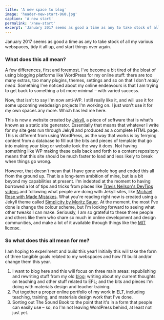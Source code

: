 ```yaml
---
title: 'A new space to blog'
image: 'header-new-start-960.jpg'
caption: 'A new start'
permalink: '/new-start'
excerpt: 'January 2017 seems as good a time as any to take stock of all my various webspaces, tidy it all up, and start things over again.'
---
```

January 2017 seems as good a time as any to take stock of all my various webspaces, tidy it all up, and start things over again.

<!--more-->

### What does this all mean?

A few differences, first and foremost. I've become a bit tired of the bloat of using blogging platforms like WordPress for my online stuff: there are too many extras, too many plugins, themes, settings and so on that I don't *really need*. Something I've noticed about my online endeavours is that I am trying to get back to something a bit more minimal – with varied success.

Now, that isn't to say I'm now anti-WP. I still really like it, and will use it for some upcoming webdesign projects I'm working on. I just won't use it for my own spaces any more. Which has led me here.

This is now a website created by [Jekyll](https://jekyllrb.com), a piece of software that is what's known as a static site generator. Essentially that means that whatever I write for my site gets run through Jekyll and produced as a complete HTML page. This is different from using WordPress, as the way that works is by ferrying content from a database to fill out the bits and pieces of template that go into making your blog or website look the way it does. Not having something like WP making these calls back and forth to a content repository means that this site should be much faster to load and less likely to break when things go wrong.

However, that doesn't mean that I have gone whole hog and coded this all from the ground up. That is a long-term ambition of mine, but is a bit beyond my capabilities at present. I'm indebted at the moment to having borrowed a lot of tips and tricks from places like [Travis Neilson's DevTips videos](https://www.youtube.com/watch?v=otVIEWxN71g) and following what people are doing with Jekyll sites, like [Michael Rose with Made Mistakes](https://mademistakes.com/). What you're reading right now is created using a Jekyll theme called [Simplicity by Moritz Sauer](https://phlow.github.io/simplicity/). At the moment, the most I've done is change the colour scheme, but I'm looking forward to seeing what other tweaks I can make. Seriously, I am so grateful to these three people and others like them who share so much in online development and design communities, and make a lot of it available through things like the [MIT license](https://en.wikipedia.org/wiki/MIT_License).

### So what does this all mean for me?

I am hoping to experiment and build this year! Initially this will take the form of three tangible goals related to my webspaces and how I'll build and/or change them this year.

1. I want to blog here and this will focus on three main areas: republishing and rewriting stuff from my old [blog](http://mikejharrison.com); writing about my current thoughts on teaching and other stuff related to EFL; and the bits and pieces I'm doing with materials design and teacher training.
2. Put together a proper online portfolio of my work in ELT, including teaching, training, and materials design work that I've done.
3. Sorting out The Sound Book to the point that it's in a form that people can easily use – so, no I'm not leaving WordPress behind, at least not just yet.
